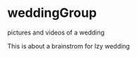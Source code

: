 weddingGroup
============

pictures and videos of a wedding

This is about a brainstrom for lzy wedding
